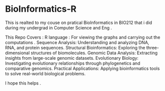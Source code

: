 # BioInformatics-R
This is realted to my couse on pratical BioInformatics in BIO212 that i did during my undergrad in Computer Science and Eng .

This Repo Covers  :
R language : For viewing the graphs and carrying out the computations .
Sequence Analysis: Understanding and analyzing DNA, RNA, and protein sequences.
Structural Bioinformatics: Exploring the three-dimensional structures of biomolecules.
Genomic Data Analysis: Extracting insights from large-scale genomic datasets.
Evolutionary Biology: Investigating evolutionary relationships through phylogenetics and comparative genomics.
Practical Applications: Applying bioinformatics tools to solve real-world biological problems.

I hope this helps  .
